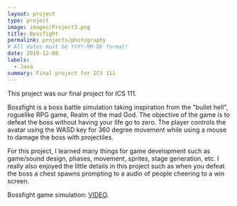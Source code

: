 ```yaml
---
layout: project
type: project
image: images/Project3.png
title: Bossfight
permalink: projects/photography
# All dates must be YYYY-MM-DD format!
date: 2019-12-08
labels:
  - Java
summary: Final project for ICS 111
---
```


This project was our final project for ICS 111. 

Bossfight is a boss battle simulation taking inspiration from the "bullet hell", roguelike RPG game, Realm of the mad God. The objective of the game is to defeat the boss without having your life go to zero. The player controls the avatar using the WASD key for 360 degree movement while using a mouse to damage the boss with projectiles.

For this project, I learned many things for game development such as game/sound design, phases, movement, sprites, stage generation, etc. I really also enjoyed the little details in this project such as when you defeat the boss a chest spawns prompting to a audio of people cheering to a win screen. 

Bossfight game simulation: [VIDEO](https://www.youtube.com/watch?v=SlITrvhPBaU).


